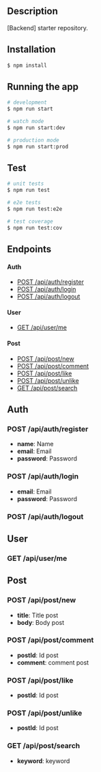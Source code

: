 ## Description

[Backend] starter repository.

## Installation

```bash
$ npm install
```

## Running the app

```bash
# development
$ npm run start

# watch mode
$ npm run start:dev

# production mode
$ npm run start:prod
```

## Test

```bash
# unit tests
$ npm run test

# e2e tests
$ npm run test:e2e

# test coverage
$ npm run test:cov
```

## Endpoints

#### Auth

- [POST /api/auth/register](#post-apiauthregister)
- [POST /api/auth/login](#post-apiauthlogin)
- [POST /api/auth/logout](#post-apiauthlogout)

#### User

- [GET /api/user/me](#get-apiuserme)

#### Post

- [POST /api/post/new](#post-apipostnew)
- [POST /api/post/comment](#post-apipostcomment)
- [POST /api/post/like](#post-apipostlike)
- [POST /api/post/unlike](#post-apipostunlike)
- [GET /api/post/search](#get-apipostsearch)

## Auth

### POST /api/auth/register

- **name**: Name
- **email**: Email
- **password**: Password

### POST /api/auth/login

- **email**: Email
- **password**: Password

### POST /api/auth/logout

## User

### GET /api/user/me

## Post

### POST /api/post/new

- **title**: Title post
- **body**: Body post

### POST /api/post/comment

- **postId**: Id post
- **comment**: comment post

### POST /api/post/like

- **postId**: Id post

### POST /api/post/unlike

- **postId**: Id post

### GET /api/post/search

- **keyword**: keyword

